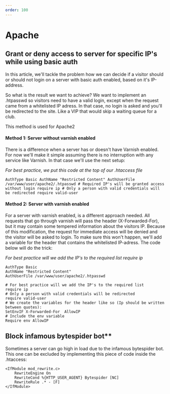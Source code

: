 ```yaml
---
order: 100
---
```


# Apache

## Grant or deny access to server for specific IP's while using basic auth

In this article, we'll tackle the problem how we can decide if a visitor should or should not login on a server with basic auth enabled, based on it's IP-address.
 
So what is the result we want to achieve? We want to implement an .htpasswd so visitors need to have a valid login, except when the request came from a whitelisted IP adress.
In that case, no login is asked and you'll be redirected to the site. Like a VIP that would skip a waiting queue for a club.

This method is used for Apache2

#### Method 1: Server without varnish enabled
There is a difference when a server has or doesn't have Varnish enabled.
For now we'll make it simple assuming there is no interruption with any service like Varnish. In that case we'll use the next setup:

_For best practice, we put this code at the top of our .htaccess file_ 

```AuthType Basic AuthName "Restricted Content" AuthUserFile /var/www/user/apache2/.htpasswd # Required IP's will be granted access without login require ip # Only a person with valid credentials will be redirected require valid-user```

#### Method 2: Server with varnish enabled
For a server with varnish enabled, is a different approach needed. All requests that go through varnish will pass the header (X-Forwarded-For), but it may contain some tempered information about the visitors IP.
Because of this modification, the request for immediate access will be denied and the visitor will be asked to login. To make sure this won't happen, we'll add a variable for the header that contains the whitelisted IP-adress.
The code below will do the trick:

_For best practice will we add the IP's to the required list require ip_

```
AuthType Basic
AuthName "Restricted Content"
AuthUserFile /var/www/user/apache2/.htpasswd

# For best practice will we add the IP's to the required list
require ip 
# Only a person with valid credentials will be redirected
require valid-user
# We create the variables for the header like so (Ip should be written between quotes):
SetEnvIF X-Forwarded-For  AllowIP
# Include the env variable
Require env AllowIP
```

## Block infamous bytespider bot**</span>

Sometimes a server can go high in load due to the infamous bytespider bot. This one can be excluded by implementing this piece of code inside the .htaccess: 

```
<IfModule mod_rewrite.c>
    RewriteEngine On
    RewriteCond %{HTTP_USER_AGENT} Bytespider [NC]
    RewriteRule .* - [F]
</IfModule>
```
